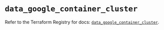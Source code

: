 # `data_google_container_cluster`

Refer to the Terraform Registry for docs: [`data_google_container_cluster`](https://registry.terraform.io/providers/hashicorp/google/5.24.0/docs/data-sources/container_cluster).

